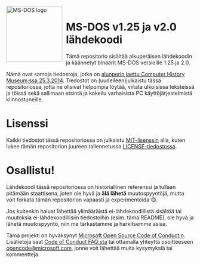 <img width="150" height="150" align="left" style="float: left; margin: 0 10px 0 0;" alt="MS-DOS logo" src="https://github.com/Microsoft/MS-DOS/blob/master/msdos-logo.png">   

# MS-DOS v1.25 ja v2.0 lähdekoodi
Tämä repositorio sisältää alkuperäisen lähdekoodin ja käännetyt binäärit MS-DOS versioille 1.25 ja 2.0.

Nämä ovat samoja tiedostoja, jotka on [alunperin jaettu Computer History Museum:ssa 25.3.2014]( http://www.computerhistory.org/atchm/microsoft-ms-dos-early-source-code/). Tiedostot on (uudelleen)julkaistu tässä repositoriossa, jotta ne olisivat helpompia löytää, viitata ulkoisissa teksteissä ja töissä sekä sallimaan etsintä ja kokeilu varhaisista PC käyttöjärjestelmistä kiinnostuneille.

# Lisenssi
Kaikki tiedostot tässä repositoriossa on julkaistu [MIT-lisenssin](https://fi.wikipedia.org/wiki/MIT-lisenssi) alla, kuten lukee tämän repositorion juureen tallennetussa [LICENSE-tiedostossa](https://github.com/Microsoft/MS-DOS/blob/master/LICENSE.md).

# Osallistu!
Lähdekoodi tässä repositoriossa on historiallinen referenssi ja tullaan pitämään staattisena, joten ole hyvä ja **älä lähetä** muutospyyntöjä, mutta voit forkata tämän repositorion vapaasti ja experimentoida 😊.

Jos kuitenkin haluat lähettää ylimääräistä ei-lähdekoodillistä sisältöä tai muutoksia ei-lähdekoodillisiin tiedostoihin (esim. tämä README), ole hyvä ja lähetä muutospyyntö, niin me tarkastamme ja harkitsemme asiaa.

Tämä projekti on hyväksynyt [Microsoft Open Source Code of Conduct:n](https://opensource.microsoft.com/codeofconduct/). Lisätietoja saat [Code of Conduct FAQ:sta](https://opensource.microsoft.com/codeofconduct/faq/) tai ottamalla yhteyttä osoitteeseen [opencode@microsoft.com](mailto:opencode@microsoft.com), jonne voit lähettää muita kysymyksiä tai kommentteja.

